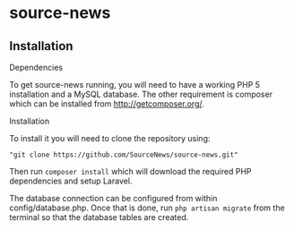 source-news
===========

Installation
------------

Dependencies

To get source-news running, you will need to have a working PHP 5 installation and a MySQL database. The other requirement is composer which can be installed from http://getcomposer.org/.


Installation

To install it you will need to clone the repository using:

	"git clone https://github.com/SourceNews/source-news.git"

Then run `composer install` which will download the required PHP dependencies and setup Laravel.

The database connection can be configured from within config/database.php. Once that is done, run `php artisan migrate` from the terminal so that the database tables are created. 
